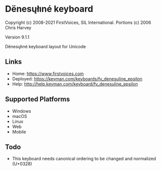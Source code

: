 Dënesųłıné keyboard
======================

Copyright (c) 2008-2021 FirstVoices, SIL International. Portions (c) 2006 Chris Harvey

Version 9.1.1

Dënesųłıné keyboard layout for Unicode

Links
-----

 * Home:     <https://www.firstvoices.com>
 * Deployed: <https://keyman.com/keyboards/fv_denesuline_epsilon>
 * Help:     <http://help.keyman.com/keyboard/fv_denesuline_epsilon>
 
Supported Platforms
-------------------

 * Windows
 * macOS
 * Linux
 * Web
 * Mobile

Todo
----

 * This keyboard needs canonical ordering to be changed and normalized (U+0328)
